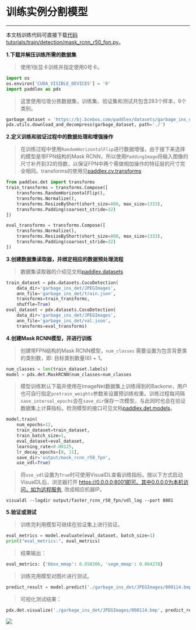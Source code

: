 # 训练实例分割模型

------

本文档训练代码可直接下载[代码tutorials/train/detection/mask_rcnn_r50_fpn.py](http://gitlab.baidu.com/Paddle/PaddleX/blob/develop/tutorials/train/detection/mask_rcnn_r50_fpn.py)。

**1.下载并解压训练所需的数据集**

> 使用1张显卡训练并指定使用0号卡。

```python
import os
os.environ['CUDA_VISIBLE_DEVICES'] = '0'
import paddlex as pdx
```

> 这里使用垃圾分拣数据集，训练集、验证集和测试共包含283个样本，6个类别。

```python
garbage_dataset = 'https://bj.bcebos.com/paddlex/datasets/garbage_ins_det.tar.gz'
pdx.utils.download_and_decompress(garbage_dataset, path='./')
```

**2.定义训练和验证过程中的数据处理和增强操作**

> 在训练过程中使用`RandomHorizontalFlip`进行数据增强，由于接下来选择的模型是带FPN结构的Mask RCNN，所以使用`PaddingImage`将输入图像的尺寸补齐到32的倍数，以保证FPN中两个需做相加操作的特征层的尺寸完全相同。transforms的使用见[paddlex.cv.transforms](../../apis/transforms/det_transforms.md)

```python
from paddlex.det import transforms
train_transforms = transforms.Compose([
    transforms.RandomHorizontalFlip(),
    transforms.Normalize(),
    transforms.ResizeByShort(short_size=800, max_size=1333),
    transforms.Padding(coarsest_stride=32)
])

eval_transforms = transforms.Compose([
    transforms.Normalize(),
    transforms.ResizeByShort(short_size=800, max_size=1333),
    transforms.Padding(coarsest_stride=32)
])
```

**3.创建数据集读取器，并绑定相应的数据预处理流程**

> 数据集读取器的介绍见文档[paddlex.datasets](../../apis/datasets.md)

```python
train_dataset = pdx.datasets.CocoDetection(
    data_dir='garbage_ins_det/JPEGImages',
    ann_file='garbage_ins_det/train.json',
    transforms=train_transforms,
    shuffle=True)
eval_dataset = pdx.datasets.CocoDetection(
    data_dir='garbage_ins_det/JPEGImages',
    ann_file='garbage_ins_det/val.json',
    transforms=eval_transforms)
```

**4.创建Mask RCNN模型，并进行训练**

> 创建带FPN结构的Mask RCNN模型，`num_classes` 需要设置为包含背景类的类别数，即: 目标类别数量(6) + 1。

```python
num_classes = len(train_dataset.labels)
model = pdx.det.MaskRCNN(num_classes=num_classes
```

> 模型训练默认下载并使用在ImageNet数据集上训练得到的Backone，用户也可自行指定`pretrain_weights`参数来设置预训练权重。训练过程每间隔`save_interval_epochs`会在`save_dir`保存一次模型，与此同时也会在验证数据集上计算指标。检测模型的接口可见文档[paddlex.det.models](../../apis/models.md)。

```python
model.train(
    num_epochs=12,
    train_dataset=train_dataset,
    train_batch_size=1,
    eval_dataset=eval_dataset,
    learning_rate=0.00125,
    lr_decay_epochs=[8, 11],
    save_dir='output/mask_rcnn_r50_fpn',
    use_vdl=True)
```

> 将`use_vdl`设置为`True`时可使用VisualDL查看训练指标。按以下方式启动VisualDL后，浏览器打开 https://0.0.0.0:8001即可。其中0.0.0.0为本机访问，如为远程服务, 改成相应机器IP。

```shell
visualdl --logdir output/faster_rcnn_r50_fpn/vdl_log --port 8001
```

**5.验证或测试**

> 训练完利用模型可继续在验证集上进行验证。

```python
eval_metrics = model.evaluate(eval_dataset, batch_size=1)
print("eval_metrics:", eval_metrics)
```

> 结果输出：

```python
eval_metrics: {'bbox_mmap': 0.858306, 'segm_mmap': 0.864278}

```

> 训练完用模型对图片进行测试。

```python
predict_result = model.predict('./garbage_ins_det/JPEGImages/000114.bmp')
```

> 可视化测试结果：

```python
pdx.det.visualize('./garbage_ins_det/JPEGImages/000114.bmp', predict_result, threshold=0.7, save_dir='./output/mask_rcnn_r50_fpn')
```
![](../images/visualized_maskrcnn.bmp)
